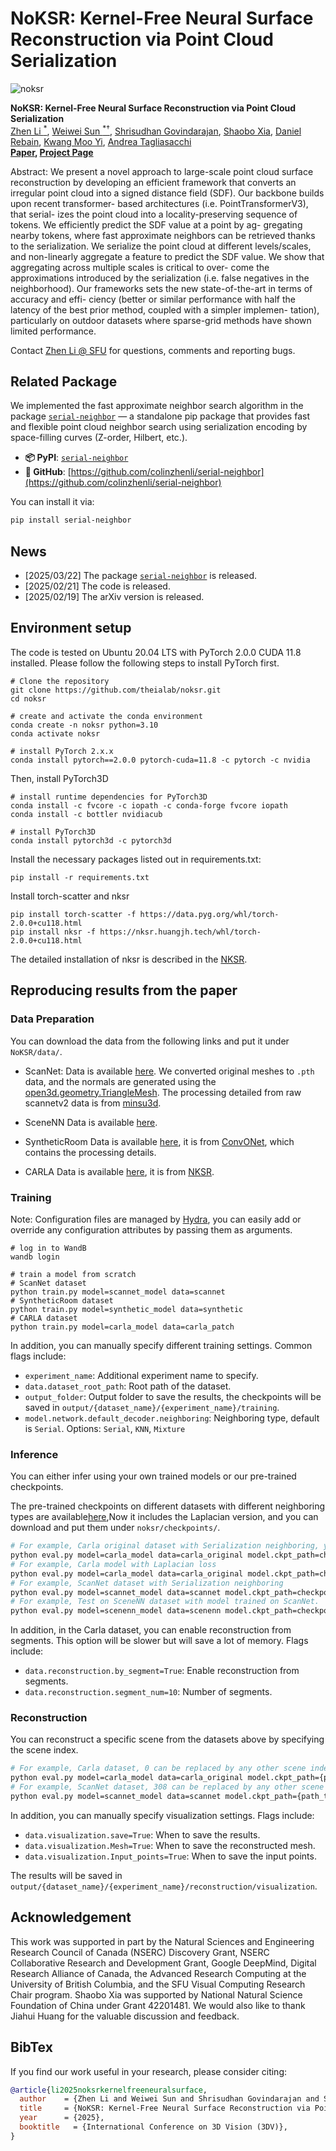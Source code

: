 # NoKSR: Kernel-Free Neural Surface Reconstruction via Point Cloud Serialization

![noksr](assets/Teaser.png)

**NoKSR: Kernel-Free Neural Surface Reconstruction via Point Cloud Serialization**<br>
[Zhen Li <sup>*</sup>](https://colinzhenli.github.io/), [Weiwei Sun <sup>*†</sup>](https://wsunid.github.io/), [Shrisudhan Govindarajan](https://shrisudhan.github.io/), [Shaobo Xia](https://scholar.google.com/citations?user=eOPO9E0AAAAJ&hl=en), [Daniel Rebain](http://drebain.com/), [Kwang Moo Yi](https://www.cs.ubc.ca/~kmyi/), [Andrea Tagliasacchi](https://theialab.ca/)  
**[Paper](https://arxiv.org/abs/2502.12534), [Project Page](https://theialab.github.io/noksr/)**

Abstract: We present a novel approach to large-scale point cloud
surface reconstruction by developing an efficient framework
that converts an irregular point cloud into a signed distance
field (SDF). Our backbone builds upon recent transformer-
based architectures (i.e. PointTransformerV3), that serial-
izes the point cloud into a locality-preserving sequence of
tokens. We efficiently predict the SDF value at a point by ag-
gregating nearby tokens, where fast approximate neighbors
can be retrieved thanks to the serialization. We serialize
the point cloud at different levels/scales, and non-linearly
aggregate a feature to predict the SDF value. We show
that aggregating across multiple scales is critical to over-
come the approximations introduced by the serialization
(i.e. false negatives in the neighborhood). Our frameworks
sets the new state-of-the-art in terms of accuracy and effi-
ciency (better or similar performance with half the latency
of the best prior method, coupled with a simpler implemen-
tation), particularly on outdoor datasets where sparse-grid
methods have shown limited performance. 

Contact [Zhen Li @ SFU](zla247@sfu.ca) for questions, comments and reporting bugs.

## Related Package

We implemented the fast approximate neighbor search algorithm in the package [`serial-neighbor`](https://pypi.org/project/serial-neighbor/) — a standalone pip package that provides fast and flexible point cloud neighbor search using serialization encoding by space-filling curves (Z-order, Hilbert, etc.).

- **📦 PyPI**: [`serial-neighbor`](https://pypi.org/project/serial-neighbor/)
- **🔗 GitHub**: [https://github.com/colinzhenli/serial-neighbor](https://github.com/colinzhenli/serial-neighbor)

You can install it via:

```bash
pip install serial-neighbor
```

## News    

- [2025/03/22] The package [`serial-neighbor`](https://pypi.org/project/serial-neighbor/) is released.
- [2025/02/21] The code is released.
- [2025/02/19] The arXiv version is released.

## Environment setup

The code is tested on Ubuntu 20.04 LTS with PyTorch 2.0.0 CUDA 11.8 installed. Please follow the following steps to install PyTorch first.

```
# Clone the repository
git clone https://github.com/theialab/noksr.git
cd noksr

# create and activate the conda environment
conda create -n noksr python=3.10
conda activate noksr

# install PyTorch 2.x.x
conda install pytorch==2.0.0 pytorch-cuda=11.8 -c pytorch -c nvidia

```
Then, install PyTorch3D
```
# install runtime dependencies for PyTorch3D
conda install -c fvcore -c iopath -c conda-forge fvcore iopath
conda install -c bottler nvidiacub

# install PyTorch3D
conda install pytorch3d -c pytorch3d
```

Install the necessary packages listed out in requirements.txt:
```
pip install -r requirements.txt
```

Install torch-scatter and nksr
```
pip install torch-scatter -f https://data.pyg.org/whl/torch-2.0.0+cu118.html 
pip install nksr -f https://nksr.huangjh.tech/whl/torch-2.0.0+cu118.html 
```

The detailed installation of nksr is described in the [NKSR](https://github.com/nv-tlabs/nksr).

## Reproducing results from the paper

### Data Preparation

You can download the data from the following links and put it under `NoKSR/data/`.
- ScanNet:
Data is available [here](https://drive.google.com/drive/folders/1JK_6T61eQ07_y1bi1DD9Xj-XRU0EDKGS?usp=sharing).
We converted original meshes to `.pth` data, and the normals are generated using the [open3d.geometry.TriangleMesh](https://www.open3d.org/html/python_api/open3d.geometry.TriangleMesh.html). The processing detailed from raw scannetv2 data is from [minsu3d](https://github.com/3dlg-hcvc/minsu3d).

- SceneNN
Data is available [here](https://drive.google.com/file/d/1d_ILfaxpJBpiiwCZtvC4jEKnixEr9N2l/view?usp=sharing).

- SyntheticRoom
Data is available [here](https://drive.google.com/drive/folders/1PosV8qyXCkjIHzVjPeOIdhCLigpXXDku?usp=sharing), it is from [ConvONet](https://github.com/autonomousvision/convolutional_occupancy_networks), which contains the processing details.

- CARLA
Data is available [here](https://drive.google.com/file/d/1BFwExw7SRJaqHJ98pqqnR-k6g8XYMAqq/view?usp=sharing), it is from [NKSR](https://github.com/nv-tlabs/nksr).


### Training
Note: Configuration files are managed by [Hydra](https://hydra.cc/), you can easily add or override any configuration attributes by passing them as arguments.
```shell
# log in to WandB
wandb login

# train a model from scratch
# ScanNet dataset
python train.py model=scannet_model data=scannet
# SyntheticRoom dataset
python train.py model=synthetic_model data=synthetic
# CARLA dataset
python train.py model=carla_model data=carla_patch
```

In addition, you can manually specify different training settings. Common flags include:
- `experiment_name`: Additional experiment name to specify.
- `data.dataset_root_path`: Root path of the dataset.
- `output_folder`: Output folder to save the results, the checkpoints will be saved in `output/{dataset_name}/{experiment_name}/training`.
- `model.network.default_decoder.neighboring`: Neighboring type, default is `Serial`. Options: `Serial`, `KNN`, `Mixture`

### Inference

You can either infer using your own trained models or our pre-trained checkpoints.

The pre-trained checkpoints on different datasets with different neighboring types are available[here](https://drive.google.com/file/d/14Xrbbox87tLjwE4vmQkEM2u5-vrWW008/view?usp=sharing),Now it includes the Laplacian version, and you can download and put them under `noksr/checkpoints/`.

```bash
# For example, Carla original dataset with Serialization neighboring, you need more than 24GB GPU memory to inferece the CARLA dataset, we recommend using a server.
python eval.py model=carla_model data=carla_original model.ckpt_path=checkpoints/Carla_Serial_best.ckpt
# For example, Carla model with Laplacian loss
python eval.py model=carla_model data=carla_original model.ckpt_path=checkpoints/Carla_Laplacian_best.ckpt
# For example, ScanNet dataset with Serialization neighboring
python eval.py model=scannet_model data=scannet model.ckpt_path=checkpoints/ScanNet_Serial_best.ckpt model.inference.split=val
# For example, Test on SceneNN dataset with model trained on ScanNet.
python eval.py model=scenenn_model data=scenenn model.ckpt_path=checkpoints/ScanNet_KNN_best.ckpt
```
In addition, in the Carla dataset, you can enable reconstruction from segments. This option will be slower but will save a lot of memory. Flags include:
- `data.reconstruction.by_segment=True`: Enable reconstruction from segments.
- `data.reconstruction.segment_num=10`: Number of segments.

### Reconstruction
You can reconstruct a specific scene from the datasets above by specifying the scene index.
```bash
# For example, Carla dataset, 0 can be replaced by any other scene index of validation set
python eval.py model=carla_model data=carla_original model.ckpt_path={path_to_checkpoint} data.over_fitting=True data.take=1 data.intake_start=0
# For example, ScanNet dataset, 308 can be replaced by any other scene index of validation set
python eval.py model=scannet_model data=scannet model.ckpt_path={path_to_checkpoint} data.over_fitting=True data.take=1 data.intake_start=308 model.inference.split=val

```
In addition, you can manually specify visualization settings. Flags include:
- `data.visualization.save=True`: When to save the results.
- `data.visualization.Mesh=True`: When to save the reconstructed mesh.
- `data.visualization.Input_points=True`: When to save the input points.
 
The results will be saved in `output/{dataset_name}/{experiment_name}/reconstruction/visualization`.

## Acknowledgement
This work was supported in part by the Natural Sciences and Engineering Research Council of Canada (NSERC) Discovery Grant, NSERC Collaborative Research and Development Grant, Google DeepMind, Digital Research Alliance of Canada, the Advanced Research Computing at the University of British Columbia, and the SFU Visual Computing Research Chair program. Shaobo Xia was supported
by National Natural Science Foundation of China under Grant 42201481. We would also like to thank Jiahui Huang for the valuable discussion and feedback.

## BibTex
If you find our work useful in your research, please consider citing:
```bibtex
@article{li2025noksrkernelfreeneuralsurface,
  author    = {Zhen Li and Weiwei Sun and Shrisudhan Govindarajan and Shaobo Xia and Daniel Rebain and Kwang Moo Yi and Andrea Tagliasacchi},
  title     = {NoKSR: Kernel-Free Neural Surface Reconstruction via Point Cloud Serialization},
  year      = {2025},
  booktitle   = {International Conference on 3D Vision (3DV)},
}
```
